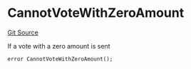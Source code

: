 # CannotVoteWithZeroAmount
[Git Source](https://github.com/FloorDAO/floor-v2/blob/c8169a0594ad07a37d169672a50f4155c41be809/src/contracts/voting/SweepWars.sol)

If a vote with a zero amount is sent


```solidity
error CannotVoteWithZeroAmount();
```


